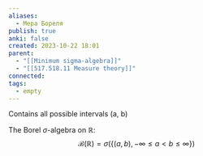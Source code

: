 ```yaml
---
aliases:
  - Мера Бореля
publish: true
anki: false
created: 2023-10-22 18:01
parent:
  - "[[Minimum sigma-algebra]]"
  - "[[517.518.11 Measure theory]]"
connected: 
tags:
  - empty
---
```

Сontains all possible intervals (a, b)

The Borel $\sigma$-algebra on $\mathbb{R}$:
$$
\mathcal{B}(\mathbb{R})=\sigma(\{(a,b),-\infty\leq a<b\leq\infty\})
$$
















